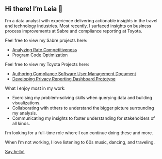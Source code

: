 ## Hi there! I’m Leia 👋 

I’m a data analyst with experience delivering actionable insights in the travel and technology industries. Most recently, I surfaced insights on business process improvements at Sabre and compliance reporting at Toyota.

Feel free to view my Sabre projects here:
- [Analyzing Rate Competitiveness](https://github.com/leia-sing/Sabre-Internship-Project-Analyzing-Rate-Competitiveness)
- [Program Code Optimization](https://github.com/leia-sing/Sabre-Internship-Project-Program-Code-Optimization)

Feel free to view my Toyota Projects here:
- [Authoring Compliance Software User Management Document](https://github.com/leia-sing/Toyota-Internship-Authoring-User-Management-Documentation)
- [Developing Privacy Reporting Dashboard Prototype](https://github.com/leia-sing/Toyota-Internship-Developing-Compliance-Reporting-Visualizations)

What I enjoy most in my work: 

- Exercising my problem-solving skills when querying data and building visualizations.
- Collaborating with others to understand the bigger picture surrounding my analysis.
- Communicating my insights to foster understanding for stakeholders of all kinds.

I’m looking for a full-time role where I can continue doing these and more.

When I’m not working, I love listening to 60s music, dancing, and traveling.

[Say hello!](https://www.linkedin.com/in/leia-sing/)

<!--
**leia-sing/leia-sing** is a ✨ _special_ ✨ repository because its `README.md` (this file) appears on your GitHub profile.

Here are some ideas to get you started:

- 🔭 I’m currently working on ...
- 🌱 I’m currently learning ...
- 👯 I’m looking to collaborate on ...
- 🤔 I’m looking for help with ...
- 💬 Ask me about ...
- 📫 How to reach me: ...
- 😄 Pronouns: ...
- ⚡ Fun fact: ...
-->

